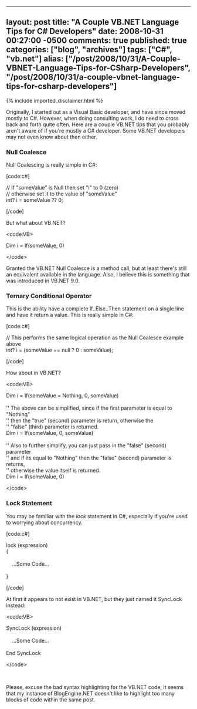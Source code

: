  ---
  layout: post
  title: "A Couple VB.NET Language Tips for C# Developers"
  date: 2008-10-31 00:27:00 -0500
  comments: true
  published: true
  categories: ["blog", "archives"]
  tags: ["C#", "vb.net"]
  alias: ["/post/2008/10/31/A-Couple-VBNET-Language-Tips-for-CSharp-Developers", "/post/2008/10/31/a-couple-vbnet-language-tips-for-csharp-developers"]
  ---
<!-- more -->
{% include imported_disclaimer.html %}
<p>Originally, I started out as a Visual Basic developer, and have since moved mostly to C#. However, when doing consulting work, I do need to cross back and forth quite often. Here are a couple VB.NET tips that you probably aren't aware of if you're mostly a C# developer. Some VB.NET developers may not even know about then either.</p>
<h3>Null Coalesce</h3>
<p>Null Coalescing is really simple in C#:</p>
<p>[code:c#]</p>
<p>// If "someValue" is Null then set "i" to 0 (zero)<br /> // otherwise set it to the value of "someValue"<br /> int? i = someValue ?? 0;</p>
<p>[/code]</p>
<p>But what about VB.NET?</p>
<p>&lt;code:VB&gt;</p>
<p>Dim i = If(someValue, 0)</p>
<p>&lt;/code&gt;</p>
<p>Granted the VB.NET Null Coalesce is a method call, but at least there's still an equivalent available in the language. Also, I believe this is something that was introduced in VB.NET 9.0.</p>
<h3>Ternary Conditional Operator</h3>
<p>This is the ability have a complete If..Else..Then statement on a single line and have it return a value. This is really simple in C#:</p>
<p>[code:c#]</p>
<p>// This performs the same logical operation as the Null Coalesce example above<br /> int? i = (someValue == null ? 0 : someValue);</p>
<p>[/code]</p>
<p>How about in VB.NET?</p>
<p>&lt;code:VB&gt;</p>
<p>Dim i = If(someValue = Nothing, 0, someValue)<br /> <br /> '' The above can be simplified, since if the first parameter is equal to "Nothing"<br /> '' then the "true" (second) parameter is return, otherwise the<br /> '' "false" (third) parameter is returned.<br /> Dim i = If(someValue, 0, someValue)<br /> <br /> '' Also to further simplify, you can just pass in the "false" (second) parameter<br /> '' and if its equal to "Nothing" then the "false" (second) parameter is returns,<br /> '' otherwise the value itself is returned.<br /> Dim i = If(someValue, 0)&nbsp;</p>
<p>&lt;/code&gt;</p>
<h3>Lock Statement</h3>
<p>You may be familiar with the <em>lock </em>statement in C#, especially if you're used to worrying about concurrency.</p>
<p>[code:c#]</p>
<p>lock (expression)<br /> {<br /> <br /> &nbsp;&nbsp;&nbsp; ...Some Code...<br /> <br /> }</p>
<p>[/code]</p>
<p>At first it appears to not exist in VB.NET, but they just named it SyncLock instead:</p>
<p>&lt;code:VB&gt;</p>
<p>SyncLock (expression)<br /> <br /> &nbsp;&nbsp;&nbsp; ...Some Code...<br /> <br /> End SyncLock</p>
<p>&lt;/code&gt;</p>
<p>&nbsp;</p>
<p>Please, excuse the bad syntax highlighting for the VB.NET code, it seems that my instance of BlogEngine.NET doesn't like to highlight too many blocks of code within the same post.</p>
